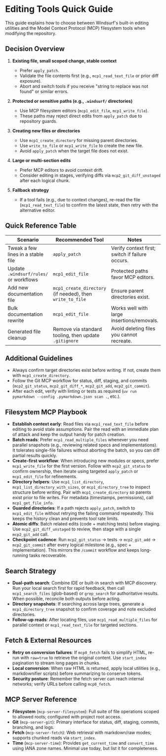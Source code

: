 # Editing Tools Quick Guide

This guide explains how to choose between Windsurf's built-in editing utilities and the Model Context Protocol (MCP) filesystem tools when modifying the repository.

## Decision Overview

1. **Existing file, small scoped change, stable context**
   - Prefer `apply_patch`.
   - Validate the file contents first (e.g., `mcp1_read_text_file` or prior diff exposure).
   - Abort and switch tools if you receive "string to replace was not found" or similar errors.

2. **Protected or sensitive paths (e.g., `.windsurf/` directories)**
   - Use MCP filesystem editors (`mcp1_edit_file`, `mcp1_write_file`).
   - These paths may reject direct edits from `apply_patch` due to repository guards.

3. **Creating new files or directories**
   - Use `mcp1_create_directory` for missing parent directories.
   - Use `write_to_file` or `mcp1_write_file` to create the new file.
   - Avoid `apply_patch` when the target file does not exist.

4. **Large or multi-section edits**
   - Prefer MCP editors to avoid context drift.
   - Consider editing in stages, verifying diffs via `mcp2_git_diff_unstaged` after each logical chunk.

5. **Fallback strategy**
   - If a tool fails (e.g., due to context changes), re-read the file (`mcp1_read_text_file`) to confirm the latest state, then retry with the alternative editor.

## Quick Reference Table

| Scenario | Recommended Tool | Notes |
| --- | --- | --- |
| Tweak a few lines in a stable file | `apply_patch` | Verify context first; switch if failure occurs. |
| Update `.windsurf/rules/` or workflows | `mcp1_edit_file` | Protected paths favor MCP editors. |
| Add new documentation file | `mcp1_create_directory` (if needed), then `write_to_file` | Ensure parent directories exist. |
| Bulk documentation rewrite | `mcp1_edit_file` | Works well with large insertions/removals. |
| Generated file cleanup | Remove via standard tooling, then update `.gitignore` | Avoid deleting files you cannot recreate. |

## Additional Guidelines

- Always confirm target directories exist before writing. If not, create them with `mcp1_create_directory`.
- Follow the Git MCP workflow for status, diff, staging, and commits (`mcp2_git_status`, `mcp2_git_diff_*`, `mcp2_git_add`, `mcp2_git_commit`).
- After each edit, verify with linting or tests as required (`uv run pymarkdown --config .pymarkdown.json scan .`, etc.).

## Filesystem MCP Playbook

- **Establish context early**: Read files via `mcp1_read_text_file` before editing to avoid stale assumptions. Pair the read with an immediate plan of attack and keep the output handy for patch creation.
- **Batch reads**: Prefer `mcp1_read_multiple_files` whenever you need parallel snapshots (e.g., reviewing related specs and implementations). It tolerates single-file failures without aborting the batch, so you can diff partial results quickly.
- **Create-first workflow**: When introducing new modules or specs, prefer `mcp1_write_file` for the first version. Follow with `mcp2_git_status` to confirm ownership, then iterate using targeted `apply_patch` or `mcp1_edit_file` for refinements.
- **Directory helpers**: Use `mcp1_list_directory`, `mcp1_list_directory_with_sizes`, or `mcp1_directory_tree` to inspect structure before writing. Pair with `mcp1_create_directory` so parents exist prior to file writes. For metadata (timestamps, permissions), call `mcp1_get_file_info`.
- **Guarded directories**: If a path rejects `apply_patch`, switch to `mcp1_edit_file` without retrying the failing command repeatedly. This keeps the history clean and prevents tool rate limits.
- **Atomic diffs**: Batch related edits (code + matching tests) before staging. Use `mcp2_git_diff_unstaged` to review, then stage with a single `mcp2_git_add` call.
- **Checkpoint cadence**: Run `mcp2_git_status` → tests → `mcp2_git_add` → `mcp2_git_commit` after every logical milestone (e.g., spec + implementation). This mirrors the `/commit` workflow and keeps long-running tasks recoverable.

## Search Strategy

- **Dual-path search**: Combine IDE or built-in search with MCP discovery. Run your local search first for rapid feedback, then call `mcp1_search_files` (glob-based) or `grep_search` for authoritative results. When possible, reconcile both outputs before acting.
- **Directory snapshots**: If searching across large trees, generate a `mcp1_directory_tree` snapshot to confirm coverage and note excluded directories.
- **Follow-up reads**: After locating files, use `mcp1_read_multiple_files` for parallel context or `mcp1_read_text_file` for targeted sections.

## Fetch & External Resources

- **Retry on conversion failures**: If `mcp0_fetch` fails to simplify HTML, re-run with `raw=true` to retrieve the original content. Use `start_index` pagination to stream long pages in chunks.
- **Local conversion**: When raw HTML is returned, apply local utilities (e.g., markdownifier scripts) before summarizing to conserve tokens.
- **Security posture**: Remember the fetch server can reach internal networks; verify URLs before calling `mcp0_fetch`.

## MCP Server Reference

- **Filesystem** (`mcp-server-filesystem`): Full suite of file operations scoped to allowed roots; configured with project root access.
- **Git** (`mcp-server-git`): Primary interface for status, diff, staging, commits, branching, and logs.
- **Fetch** (`mcp-server-fetch`): Web retrieval with markdown/raw modes; supports chunked reads via `start_index`.
- **Time** (`mcp-server-time`): Provides `get_current_time` and `convert_time` using IANA zone names. Minimal use today, but list it for completeness.
